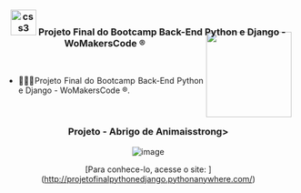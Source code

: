 <div align="center">
<h3><img src="https://i.pinimg.com/originals/e7/26/c7/e726c74ac081eed50feee1433d12c998.gif" alt="css3" width="45"> Projeto Final do Bootcamp Back-End Python e Django - WoMakersCode ®
 
<img align="right" width="150px" style="margin-top:-10px" src="https://user-images.githubusercontent.com/71572039/216510822-39114072-9905-4308-b0ee-3a4bddc8b76f.png">
</div>
</br>
<div align="justify">
 
- 👷🏻‍♀Projeto Final do Bootcamp Back-End Python e Django - WoMakersCode ®.


  
</div>
</br>

<div align="center">

 <h3><strong>Projeto - Abrigo de Animais</strong>strong></h3>

 ![image](https://github.com/GleicianeSilva/projeto-final_python_e_dango/assets/71572039/8a62c259-7543-40c9-b356-411f8e158237)

  
[Para conhece-lo, acesse o site: ]
(http://projetofinalpythonedjango.pythonanywhere.com/)
</div>
